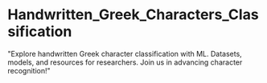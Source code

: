 # Handwritten_Greek_Characters_Classification
"Explore handwritten Greek character classification with ML. Datasets, models, and resources for researchers. Join us in advancing character recognition!"
